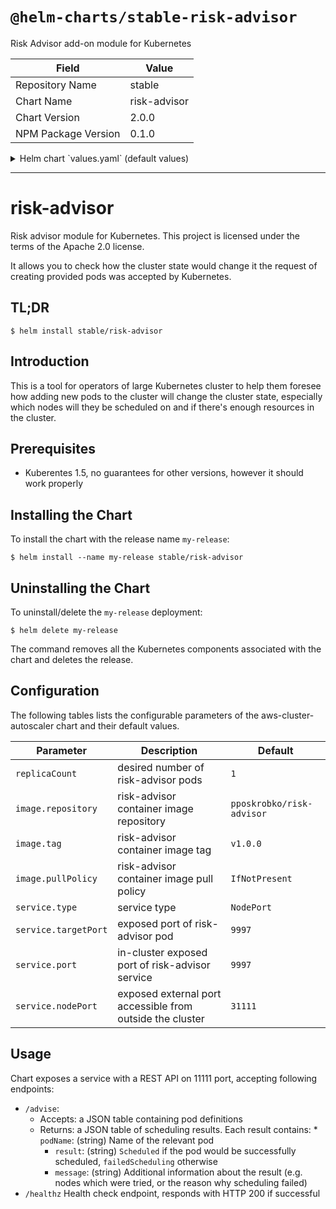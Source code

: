 # `@helm-charts/stable-risk-advisor`

Risk Advisor add-on module for Kubernetes

| Field               | Value        |
| ------------------- | ------------ |
| Repository Name     | stable       |
| Chart Name          | risk-advisor |
| Chart Version       | 2.0.0        |
| NPM Package Version | 0.1.0        |

<details>

<summary>Helm chart `values.yaml` (default values)</summary>

```yaml
# Default values for risk-advisor.
# This is a YAML-formatted file.
# Declare variables to be passed into your templates.
replicaCount: 1
image:
  repository: pposkrobko/risk-advisor
  tag: v1.0.0
  pullPolicy: IfNotPresent
service:
  type: NodePort
  port: 9997
  targetPort: 9997
  nodePort: 31111
# resources:
#   limits:
#     cpu: 100m
#     memory: 128Mi
#   requests:
#     cpu: 100m
#     memory: 128Mi

```

</details>

---

# risk-advisor

Risk advisor module for Kubernetes. This project is licensed under the terms of the Apache 2.0 license.

It allows you to check how the cluster state would change it the request of creating provided pods was accepted by Kubernetes.

## TL;DR

```console
$ helm install stable/risk-advisor
```

## Introduction

This is a tool for operators of large Kubernetes cluster to help them foresee how adding new pods to the cluster will change the cluster state, especially which nodes will they be scheduled on and if there's enough resources in the cluster.

## Prerequisites

- Kuberentes 1.5, no guarantees for other versions, however it should work properly

## Installing the Chart

To install the chart with the release name `my-release`:

```console
$ helm install --name my-release stable/risk-advisor
```

## Uninstalling the Chart

To uninstall/delete the `my-release` deployment:

```console
$ helm delete my-release
```

The command removes all the Kubernetes components associated with the chart and deletes the release.

## Configuration

The following tables lists the configurable parameters of the aws-cluster-autoscaler chart and their default values.

| Parameter            | Description                                               | Default                   |
| -------------------- | --------------------------------------------------------- | ------------------------- |
| `replicaCount`       | desired number of risk-advisor pods                       | `1`                       |
| `image.repository`   | risk-advisor container image repository                   | `pposkrobko/risk-advisor` |
| `image.tag`          | risk-advisor container image tag                          | `v1.0.0`                  |
| `image.pullPolicy`   | risk-advisor container image pull policy                  | `IfNotPresent`            |
| `service.type`       | service type                                              | `NodePort`                |
| `service.targetPort` | exposed port of risk-advisor pod                          | `9997`                    |
| `service.port`       | in-cluster exposed port of risk-advisor service           | `9997`                    |
| `service.nodePort`   | exposed external port accessible from outside the cluster | `31111`                   |

## Usage

Chart exposes a service with a REST API on 11111 port, accepting following endpoints:

- `/advise`:
  - Accepts: a JSON table containing pod definitions
  - Returns: a JSON table of scheduling results. Each result contains: \* `podName`: (string) Name of the relevant pod
    - `result`: (string) `Scheduled` if the pod would be successfully scheduled, `failedScheduling` otherwise
    - `message`: (string) Additional information about the result (e.g. nodes which were tried, or the reason why scheduling failed)
- `/healthz` Health check endpoint, responds with HTTP 200 if successful
